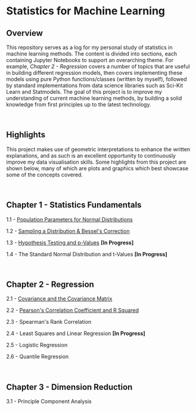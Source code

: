 # Statistics for Machine Learning

## Overview

This repository serves as a log for my personal study of statistics in machine learning methods. The content is divided into sections, each containing Jupyter Notebooks to support an overarching theme. For example, *Chapter 2 - Regression* covers a number of topics that are useful in building different regression models, then covers implementing these models using pure Python functions/classes (written by myself), followed by standard implementations from data science libraries such as Sci-Kit Learn and Statmodels. The goal of this project is to improve my understanding of current machine learning methods, by building a solid knowledge from first principles up to the latest technology.

&nbsp;

## Highlights

This project makes use of geometric interpretations to enhance the written explanations, and as such is an excellent opportunity to continuously improve my data visualisation skills. Some highlights from this project are shown below, many of which are plots and graphics which best showcase some of the concepts covered.

&nbsp;

## Chapter 1 - Statistics Fundamentals

1.1 - [Population Parameters for Normal Distributions](https://github.com/BradneySmith/Statistics-for-Machine-Learning/blob/main/Chapter%201%20-%20Statistics%20Fundamentals/1.1%20-%20Population%20Parameters%20for%20Normal%20Distributions.ipynb)

1.2 - [Sampling a Distribution & Bessel's Correction](https://github.com/BradneySmith/Statistics-for-Machine-Learning/blob/main/Chapter%201%20-%20Statistics%20Fundamentals/1.2%20-%20Sampling%20a%20Distribution%20%26%20Bessel's%20Correction.ipynb)

1.3 - [Hypothesis Testing and p-Values](#https://github.com/BradneySmith/Statistics-for-Machine-Learning/blob/main/Chapter%201%20-%20Statistics%20Fundamentals/1.3%20-%20Hypothesis%20Testing%20and%20p-Values.ipynb)  **[In Progress]**

1.4 - The Standard Normal Distribution and t-Values  **[In Progress]**

&nbsp;

## Chapter 2 - Regression

2.1 - [Covariance and the Covariance Matrix](https://github.com/BradneySmith/Statistics-for-Machine-Learning/blob/main/Chapter%202%20-%20Regression/2.1%20-%20Covariance%20and%20the%20Covariance%20Matrix.ipynb)

2.2 - [Pearson's Correlation Coefficient and R Squared](https://github.com/BradneySmith/Statistics-for-Machine-Learning/blob/main/Chapter%202%20-%20Regression/2.2%20-%20Pearson's%20Correlation%20Coefficient%20and%20R%20Squared.ipynb)

2.3 - Spearman's Rank Correlation

2.4 - Least Squares and Linear Regression  **[In Progress]**

2.5 - Logistic Regression

2.6 - Quantile Regression

&nbsp;

## Chapter 3 - Dimension Reduction

3.1 - Principle Component Analysis

&nbsp;
